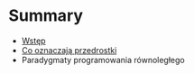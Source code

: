 # Summary

* [Wstęp](README.md)
* [Co oznaczają przedrostki](chapter1.md)
* Paradygmaty programowania równoległego

